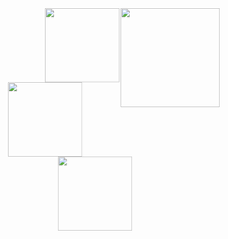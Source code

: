 <img align="right" height="200" src="https://wikizilla.org/w/images/d/df/GvK_-_Godzilla_shoots_a_hole_into_the_surface_of_Earth.gif" />
<img align="right" height="150" src="https://wikizilla.org/w/images/d/df/GvK_-_Godzilla_shoots_a_hole_into_the_surface_of_Earth.gif"  />

<div align="center">
  <img src="https://github-readme-stats.vercel.app/api?username=fukuroxp&show_icons=true&theme=radical" height="150">
  <img src="https://github-readme-stats.vercel.app/api/top-langs/?username=anuraghazra&layout=compact&theme=radical" height="150">
</div>
<!--
**fukuroxp/fukuroxp** is a ✨ _special_ ✨ repository because its `README.md` (this file) appears on your GitHub profile.

Here are some ideas to get you started:

- 🔭 I’m currently working on ...
- 🌱 I’m currently learning ...
- 👯 I’m looking to collaborate on ...
- 🤔 I’m looking for help with ...
- 💬 Ask me about ...
- 📫 How to reach me: ...
- 😄 Pronouns: ...
- ⚡ Fun fact: ...
-->
